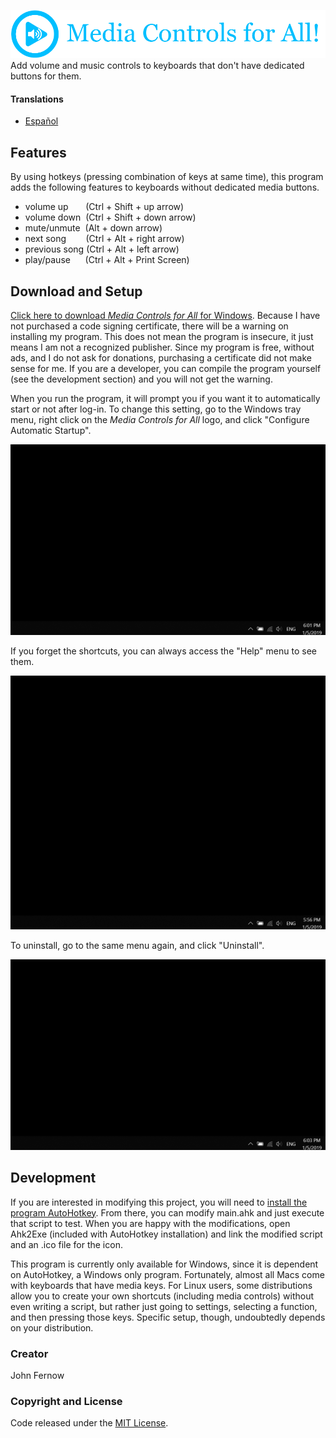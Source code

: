 ![](images/english/logo_en.png)  
Add volume and music controls to keyboards that don't have dedicated buttons for them.

#### Translations
* [Español](README-es.md)

## Features
By using hotkeys (pressing combination of keys at same time), this program adds the following features to keyboards without dedicated media buttons.
* volume up &nbsp;&nbsp;&nbsp;&nbsp;&nbsp; (Ctrl + Shift + up arrow)
* volume down &nbsp;(Ctrl + Shift + down arrow)
* mute/unmute &nbsp;(Alt + down arrow)
* next song &nbsp;&nbsp;&nbsp;&nbsp;&nbsp;&nbsp;&nbsp;(Ctrl + Alt + right arrow)
* previous song (Ctrl + Alt + left arrow)
* play/pause &nbsp;&nbsp;&nbsp;&nbsp;&nbsp;(Ctrl + Alt + Print Screen)

## Download and Setup
<!---
Add link to YouTube video of me showing how to download and setup this program
-->
[Click here to download *Media Controls for All* for Windows](https://github.com/fernowj1/media-controls-for-all/releases/download/v1.0.0/Media.Controls.exe).
Because I have not purchased a code signing certificate, there will be a warning
on installing my program. This does not mean the program is insecure, it just
means I am not a recognized publisher. Since my program is free, without ads,
and I do not ask for donations, purchasing a certificate did not make sense for
me. If you are a developer, you can compile the program yourself (see
the development section) and you will not get the warning.

When you run the program, it will prompt you if you want it to automatically
start or not after log-in. To change this setting, go to the Windows tray menu,
right click on the *Media Controls for All* logo, and click "Configure Automatic
Startup".  

![](images/english/GIFs/startup.gif)

If you forget the shortcuts, you can always access the "Help" menu to see them.

![](images/english/GIFs/help.gif)

To uninstall, go to the same menu again, and click "Uninstall".

![](images/english/GIFs/uninstall.gif)

## Development
If you are interested in modifying this project, you will need to [install the
program AutoHotkey](https://www.autohotkey.com/). From there, you can modify
main.ahk and just execute that script to test. When you are happy with the
modifications, open Ahk2Exe (included with AutoHotkey installation) and link the
modified script and an .ico file for the icon.  

This program is currently only available for Windows, since it is dependent on
AutoHotkey, a Windows only program. Fortunately, almost all Macs come with
keyboards that have media keys. For Linux users, some distributions allow you
to create your own shortcuts (including media controls) without even writing a
script, but rather just going to settings, selecting a function, and then
pressing those keys. Specific setup, though, undoubtedly depends on your
distribution.

<!---
Add link to YouTube video of me showing how to do it on Ubuntu.
-->

### Creator
John Fernow
<!---
Add link to website, GitLab, GitHub, Twitter, Instagram, and YouTube channel.
-->

### Copyright and License
Code released under the [MIT License](LICENSE).
